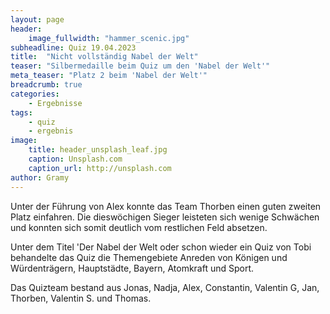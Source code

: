 ```yaml
---
layout: page
header:
    image_fullwidth: "hammer_scenic.jpg"
subheadline: Quiz 19.04.2023
title:  "Nicht vollständig Nabel der Welt"
teaser: "Silbermedaille beim Quiz um den 'Nabel der Welt'"
meta_teaser: "Platz 2 beim 'Nabel der Welt'"
breadcrumb: true
categories:
    - Ergebnisse
tags:
    - quiz
    - ergebnis
image:
    title: header_unsplash_leaf.jpg
    caption: Unsplash.com
    caption_url: http://unsplash.com
author: Gramy
---
```


Unter der Führung von Alex konnte das Team Thorben einen guten zweiten Platz einfahren.
Die dieswöchigen Sieger leisteten sich wenige Schwächen und konnten sich somit deutlich vom restlichen Feld absetzen.

Unter dem Titel 'Der Nabel der Welt oder schon wieder ein Quiz von Tobi behandelte das Quiz die Themengebiete Anreden von Königen und Würdenträgern, Hauptstädte, Bayern, Atomkraft und Sport.

Das Quizteam bestand aus Jonas, Nadja, Alex, Constantin, Valentin G, Jan, Thorben, Valentin S. und Thomas.

